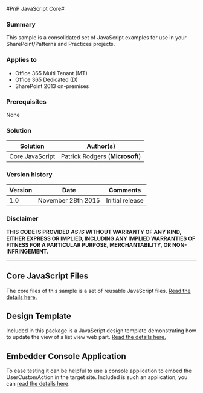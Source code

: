 #PnP JavaScript Core#

### Summary ###
This sample is a consolidated set of JavaScript examples for use in your SharePoint/Patterns and Practices projects.

### Applies to ###
-  Office 365 Multi Tenant (MT)
-  Office 365 Dedicated (D)
-  SharePoint 2013 on-premises

### Prerequisites ###
None

### Solution ###
Solution | Author(s)
---------|----------
Core.JavaScript | Patrick Rodgers (**Microsoft**) 

### Version history ###
Version  | Date | Comments
---------| -----| --------
1.0  | November 28th 2015 | Initial release

### Disclaimer ###
**THIS CODE IS PROVIDED *AS IS* WITHOUT WARRANTY OF ANY KIND, EITHER EXPRESS OR IMPLIED, INCLUDING ANY IMPLIED WARRANTIES OF FITNESS FOR A PARTICULAR PURPOSE, MERCHANTABILITY, OR NON-INFRINGEMENT.**


----------

## Core JavaScript Files ##

The core files of this sample is a set of reusable JavaScript files. [Read the details here.](jsfiles.md)

## Design Template ##

Included in this package is a JavaScript design template demonstrating how to update the view of a list view web part. [Read the details here.](designtemplate.md)

## Embedder Console Application ##

To ease testing it can be helpful to use a console application to embed the UserCustomAction in the target site. Included is such an application, you can [read the details here](embedder.md).